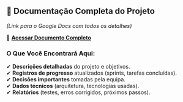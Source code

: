 ## 📄 Documentação Completa do Projeto  
*(Link para o Google Docs com todos os detalhes)*  

🔗 **[Acessar Documento Completo]([LINK_DO_SEU_GOOGLE_DOCS_AQUI](https://docs.google.com/document/d/1EG7OtlMjdvNs43Q2vH6V4-s4NddUcvcaw1VI1k_O9N0/edit?usp=sharing))**  
### O Que Você Encontrará Aqui:  
✔ **Descrições detalhadas** do projeto e objetivos.  
✔ **Registros de progresso** atualizados (sprints, tarefas concluídas).  
✔ **Decisões importantes** tomadas pela equipa.  
✔ **Dados técnicos** (arquitetura, tecnologias usadas).  
✔ **Relatórios** (testes, erros corrigidos, próximos passos).  

